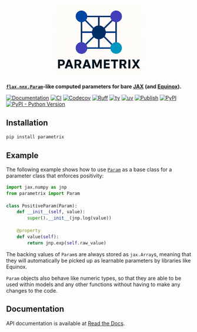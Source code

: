 # <div align="center">[<img src="https://raw.githubusercontent.com/gerlero/parametrix/main/logo.png" alt="Parametrix logo" width=250></img>](https://github.com/gerlero/parametrix/)</div>

**[`flax.nnx.Param`](https://flax.readthedocs.io/en/latest/api_reference/flax.nnx/variables.html#flax.nnx.Param)-like computed parameters for bare [JAX](https://github.com/jax-ml/jax) (and [Equinox](https://github.com/patrick-kidger/equinox)).**

[![Documentation](https://img.shields.io/readthedocs/parametrix)](https://parametrix.readthedocs.io/)
[![CI](https://github.com/gerlero/parametrix/actions/workflows/ci.yml/badge.svg)](https://github.com/gerlero/parametrix/actions/workflows/ci.yml)
[![Codecov](https://codecov.io/gh/gerlero/parametrix/branch/main/graph/badge.svg)](https://codecov.io/gh/gerlero/parametrix)
[![Ruff](https://img.shields.io/endpoint?url=https://raw.githubusercontent.com/astral-sh/ruff/main/assets/badge/v2.json)](https://github.com/astral-sh/ruff)
[![ty](https://img.shields.io/endpoint?url=https://raw.githubusercontent.com/astral-sh/ty/main/assets/badge/v0.json)](https://github.com/astral-sh/ty)
[![uv](https://img.shields.io/endpoint?url=https://raw.githubusercontent.com/astral-sh/uv/main/assets/badge/v0.json)](https://github.com/astral-sh/uv)
[![Publish](https://github.com/gerlero/parametrix/actions/workflows/pypi-publish.yml/badge.svg)](https://github.com/gerlero/parametrix/actions/workflows/pypi-publish.yml)
[![PyPI](https://img.shields.io/pypi/v/parametrix)](https://pypi.org/project/parametrix/)
[![PyPI - Python Version](https://img.shields.io/pypi/pyversions/parametrix)](https://pypi.org/project/parametrix/)


## Installation

```bash
pip install parametrix
```

## Example

The following example shows how to use [`Param`](https://parametrix.readthedocs.io) as a base class for a parameter class that enforces positivity:

```python
import jax.numpy as jnp
from parametrix import Param

class PositiveParam(Param):
    def __init__(self, value):
        super().__init__(jnp.log(value))

    @property
    def value(self):
        return jnp.exp(self.raw_value)
```

The backing values of `Param`s are always stored as `jax.Array`s, meaning that they will automatically be picked up as learnable parameters by libraries like Equinox.

`Param` objects also behave like numeric types, so that they are able to be used within models and any other functions without having to make any changes to the code.

## Documentation

API documentation is available at [Read the Docs](https://parametrix.readthedocs.io/).
